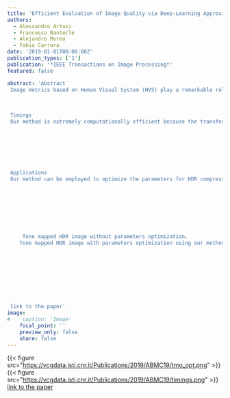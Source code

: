 ```yaml
---
title: 'Efficient Evaluation of Image Quality via Deep-Learning Approximation of Perceptual Metrics '
authors:
  - Alessandro Artusi
  - Francesco Banterle
  - Alejandro Moreo
  - Fabio Carrara
date: '2019-01-01T00:00:00Z'
publication_types: ['1']
publication: '*IEEE Transactions on Image Processing*'
featured: false

abstract: 'Abstract
 Image metrics based on Human Visual System (HVS) play a remarkable role in the evaluation of complex image processing algorithms. However, mimicking the HVS is known to be complex and computationally expensive (both in terms of time and memory), and its usage is thus limited to a few applications and to small input data. All of this makes such metrics not fully attractive in real-world scenarios. To address these issues, we propose Deep Image Quality Metric (DIQM), a deep-learning approach to learn the global image quality feature (mean-opinion-score). DIQM can emulate existing visual metrics efficiently, reducing the computational costs by more than an order of magnitude with respect to existing implementations.
 
 
 
 Timings
 Our method is extremely computationally efficient because the transfer of knowledge from HDR-VDP to a CNN allows us to speed-up computations by performing only simple convolutions. When we compare our method (DIQM) to classic HDR-VDP (MATLAB implementation and its CUDA version), we can measure 1-2 orders of magnitude of speed-up. 
 
 
 
 
 
 
 
 Applications
 Our method can be employed to optimize the parameters for HDR compression, tone mapping, and inverse tone mapping. This can be achieved with classic metrics such as HDR-VDP and DRIIM. However, these metrics are computationally expensive and a lot of time (e.g., minutes) would be required to optimize the parameters of a low-resolution image. Our method can manage these tasks in a few seconds.
 
 
      
   
     
      
   
 
     Tone mapped HDR image without parameters optimization.
    Tone mapped HDR image with parameters optimization using our method.
 
 
 
 
 
 
 
 
 
 link to the paper'
image:
#    caption: 'Image'
    focal_point: ''
    preview_only: false
    share: false
---
```

{{< figure src="https://vcgdata.isti.cnr.it/Publications/2019/ABMC19/tmo_opt.png" >}}
{{< figure src="https://vcgdata.isti.cnr.it/Publications/2019/ABMC19/timings.png" >}}
[link to the paper](https://doi.org/10.1109/TIP.2019.2944079)

